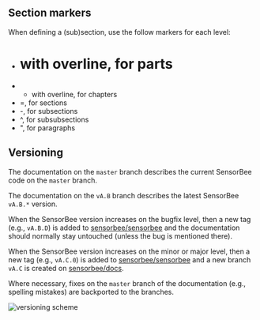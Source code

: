 ## Section markers

When defining a (sub)section, use the follow markers for each level:

* # with overline, for parts
* * with overline, for chapters
* =, for sections
* -, for subsections
* ^, for subsubsections
* ", for paragraphs

## Versioning

The documentation on the `master` branch describes the current SensorBee code on the `master` branch.

The documentation on the `vA.B` branch describes the latest SensorBee `vA.B.*` version.

When the SensorBee version increases on the bugfix level, then a new tag (e.g., `vA.B.D`) is added to [sensorbee/sensorbee](https://github.com/sensorbee/sensorbee) and the documentation should normally stay untouched (unless the bug is mentioned there).

When the SensorBee version increases on the minor or major level, then a new tag (e.g., `vA.C.0`) is added to [sensorbee/sensorbee](https://github.com/sensorbee/sensorbee) and a new branch `vA.C` is created on [sensorbee/docs](https://github.com/sensorbee/docs).

Where necessary, fixes on the ``master`` branch of the documentation (e.g., spelling mistakes) are backported to the branches.

![versioning scheme](https://raw.githubusercontent.com/sensorbee/sensorbee/master/docs-versioning.png)

